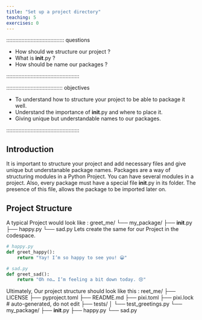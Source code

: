 ```yaml
---
title: "Set up a project directory"
teaching: 5
exercises: 0
---
```


:::::::::::::::::::::::::::::::::::::: questions

- How should we  structure our project ?
- What is __init__.py ?
- How should be name our packages ?
  

::::::::::::::::::::::::::::::::::::::::::::::::

::::::::::::::::::::::::::::::::::::: objectives

- To understand how to structure your project to be able to package it well.
- Understand the importance of  __init__.py and where to place it.
- Giving unique but understandable names to our packages.

::::::::::::::::::::::::::::::::::::::::::::::::

## Introduction

It is important to structure your project and add necessary files and give unique but understanable package names. Packages are a way of structuring modules in a Python Project.
You can have several modules in a project.
Also, every package must have a special file __init__.py in its folder.
The presence of this file, allows the package to be imported later on.

## Project Structure
A typical Project would look like :
greet_me/
└── my_package/
    ├── __init__.py
    ├── happy.py
    └── sad.py
 Lets create the same for our Project in the codespace.
 
```python
# happy.py
def greet_happy():
    return "Yay! I’m so happy to see you! 😀"
```
```python
# sad.py
def greet_sad():
    return "Oh no… I’m feeling a bit down today. 😢"
```
Ultimately, Our project structure should look like this : 
reet_me/
├── LICENSE
├── pyproject.toml
├── README.md
├── pixi.toml
├── pixi.lock         # auto-generated, do not edit
├── tests/
│   └── test_greetings.py
└── my_package/
    ├── __init__.py
    ├── happy.py
    └── sad.py

